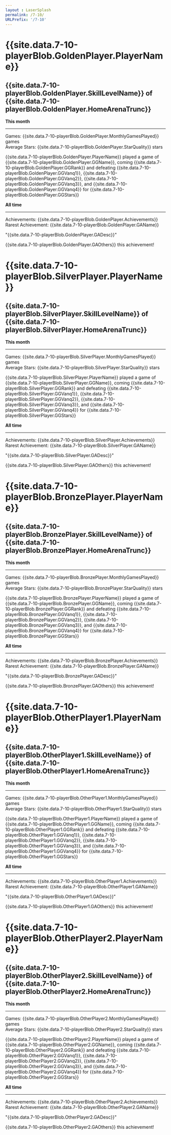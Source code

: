 ```yaml
---
layout : LaserSplash
permalink: /7-10/
URLPrefix: '/7-10'
---
```


 
<div class = "LaserCardWrapperGold col-lg-12 LaserCardWrapper">
    <div class = "row container-fluid">
        <div class = "LaserCardNames col-sm-3">
            <h1> {{site.data.7-10-playerBlob.GoldenPlayer.PlayerName}} </h1> 
        </div>
        <div class = "LaserCardNames col-sm-9"> <h2> {{site.data.7-10-playerBlob.GoldenPlayer.SkillLevelName}} of 
            {{site.data.7-10-playerBlob.GoldenPlayer.HomeArenaTrunc}} </h2> 
        </div>
    </div>
    <div class = "row container-fluid">
        <div class = "LaserCardBlock col-sm-6" >
            <b>This month</b> <hr/> 
            Games: {{site.data.7-10-playerBlob.GoldenPlayer.MonthlyGamesPlayed}} games <br/>
            Average Stars: {{site.data.7-10-playerBlob.GoldenPlayer.StarQuality}} stars <br/><p>
            {{site.data.7-10-playerBlob.GoldenPlayer.PlayerName}} played a game of {{site.data.7-10-playerBlob.GoldenPlayer.GGName}}, coming {{site.data.7-10-playerBlob.GoldenPlayer.GGRank}} and defeating {{site.data.7-10-playerBlob.GoldenPlayer.GGVanq1}}, {{site.data.7-10-playerBlob.GoldenPlayer.GGVanq2}}, {{site.data.7-10-playerBlob.GoldenPlayer.GGVanq3}}, and {{site.data.7-10-playerBlob.GoldenPlayer.GGVanq4}} for {{site.data.7-10-playerBlob.GoldenPlayer.GGStars}} <br/></p>
        </div>
        <div class = "LaserCardBlock col-sm-6" >
            <b>All time</b> <hr/>
            Achievements: {{site.data.7-10-playerBlob.GoldenPlayer.Achievements}} <br/>
            Rarest Achievement: {{site.data.7-10-playerBlob.GoldenPlayer.GAName}} <p>
            "{{site.data.7-10-playerBlob.GoldenPlayer.GADesc}}"  </p><p>
            {{site.data.7-10-playerBlob.GoldenPlayer.GAOthers}} this achievement!  </p>
        </div>
    </div>
</div>

<div class = "LaserCardWrapperSilver col-lg-12 LaserCardWrapper">
    <div class = "row container-fluid">
        <div class = "LaserCardNames col-sm-3"><h1> {{site.data.7-10-playerBlob.SilverPlayer.PlayerName}} </h1> </div>
        <div class = "LaserCardNames col-sm-9"> <h2> {{site.data.7-10-playerBlob.SilverPlayer.SkillLevelName}} of 
            {{site.data.7-10-playerBlob.SilverPlayer.HomeArenaTrunc}} </h2> 
        </div>
    </div>
    <div class = "row container-fluid">
        <div class = "LaserCardBlock col-sm-6" >
            <b>This month</b> <hr/> 
            Games: {{site.data.7-10-playerBlob.SilverPlayer.MonthlyGamesPlayed}} games <br/>
            Average Stars: {{site.data.7-10-playerBlob.SilverPlayer.StarQuality}} stars <br/><p>
            {{site.data.7-10-playerBlob.SilverPlayer.PlayerName}} played a game of {{site.data.7-10-playerBlob.SilverPlayer.GGName}}, coming {{site.data.7-10-playerBlob.SilverPlayer.GGRank}} and defeating {{site.data.7-10-playerBlob.SilverPlayer.GGVanq1}}, {{site.data.7-10-playerBlob.SilverPlayer.GGVanq2}}, {{site.data.7-10-playerBlob.SilverPlayer.GGVanq3}}, and {{site.data.7-10-playerBlob.SilverPlayer.GGVanq4}} for {{site.data.7-10-playerBlob.SilverPlayer.GGStars}} <br/></p>
        </div> 
        <div class = "LaserCardBlock col-sm-6" >
            <b>All time</b> <hr/>
            Achievements: {{site.data.7-10-playerBlob.SilverPlayer.Achievements}} <br/>
            Rarest Achievement: {{site.data.7-10-playerBlob.SilverPlayer.GAName}} <p>
            "{{site.data.7-10-playerBlob.SilverPlayer.GADesc}}"  </p><p>
            {{site.data.7-10-playerBlob.SilverPlayer.GAOthers}} this achievement!  </p>
        </div>
        <div class = "col-sm-1"></div>
    </div>
</div>

<div class = "LaserCardWrapperBronze col-lg-12 LaserCardWrapper">
    <div class = "row container-fluid">
        <div class = "LaserCardNames col-sm-3"><h1> {{site.data.7-10-playerBlob.BronzePlayer.PlayerName}} </h1> </div>
        <div class = "LaserCardNames col-sm-9"> <h2> {{site.data.7-10-playerBlob.BronzePlayer.SkillLevelName}} of 
            {{site.data.7-10-playerBlob.BronzePlayer.HomeArenaTrunc}} </h2> 
        </div>
    </div>
    <div class = "row container-fluid">
        <div class = "LaserCardBlock col-sm-6" >
            <b>This month</b> <hr/> 
            Games: {{site.data.7-10-playerBlob.BronzePlayer.MonthlyGamesPlayed}} games <br/>
            Average Stars: {{site.data.7-10-playerBlob.BronzePlayer.StarQuality}} stars <br/><p>
            {{site.data.7-10-playerBlob.BronzePlayer.PlayerName}} played a game of {{site.data.7-10-playerBlob.BronzePlayer.GGName}}, coming {{site.data.7-10-playerBlob.BronzePlayer.GGRank}} and defeating {{site.data.7-10-playerBlob.BronzePlayer.GGVanq1}}, {{site.data.7-10-playerBlob.BronzePlayer.GGVanq2}}, {{site.data.7-10-playerBlob.BronzePlayer.GGVanq3}}, and {{site.data.7-10-playerBlob.BronzePlayer.GGVanq4}} for {{site.data.7-10-playerBlob.BronzePlayer.GGStars}} <br/></p>
        </div>
        <div class = "LaserCardBlock col-sm-6" >
            <b>All time</b> <hr/>
            Achievements: {{site.data.7-10-playerBlob.BronzePlayer.Achievements}} <br/>
            Rarest Achievement: {{site.data.7-10-playerBlob.BronzePlayer.GAName}} <p>
            "{{site.data.7-10-playerBlob.BronzePlayer.GADesc}}"  </p><p>
            {{site.data.7-10-playerBlob.BronzePlayer.GAOthers}} this achievement!  </p>
        </div>
    </div>
</div>

<div class = "LaserCardWrapperOther col-lg-12 LaserCardWrapper">
    <div class = "row container-fluid">
        <div class = "LaserCardNames col-sm-3"><h1> {{site.data.7-10-playerBlob.OtherPlayer1.PlayerName}} </h1> </div>
        <div class = "LaserCardNames col-sm-9"> <h2> {{site.data.7-10-playerBlob.OtherPlayer1.SkillLevelName}} of 
            {{site.data.7-10-playerBlob.OtherPlayer1.HomeArenaTrunc}} </h2> 
        </div>
    </div>
    <div class = "row container-fluid">
        <div class = "LaserCardBlock col-sm-6" >
            <b>This month</b> <hr/> 
            Games: {{site.data.7-10-playerBlob.OtherPlayer1.MonthlyGamesPlayed}} games <br/>
            Average Stars: {{site.data.7-10-playerBlob.OtherPlayer1.StarQuality}} stars <br/><p>
            {{site.data.7-10-playerBlob.OtherPlayer1.PlayerName}} played a game of {{site.data.7-10-playerBlob.OtherPlayer1.GGName}}, coming {{site.data.7-10-playerBlob.OtherPlayer1.GGRank}} and defeating {{site.data.7-10-playerBlob.OtherPlayer1.GGVanq1}}, {{site.data.7-10-playerBlob.OtherPlayer1.GGVanq2}}, {{site.data.7-10-playerBlob.OtherPlayer1.GGVanq3}}, and {{site.data.7-10-playerBlob.OtherPlayer1.GGVanq4}} for {{site.data.7-10-playerBlob.OtherPlayer1.GGStars}} <br/></p>
        </div>
        <div class = "LaserCardBlock col-sm-6" >
            <b>All time</b> <hr/>
            Achievements: {{site.data.7-10-playerBlob.OtherPlayer1.Achievements}} <br/>
            Rarest Achievement: {{site.data.7-10-playerBlob.OtherPlayer1.GAName}} <p>
            "{{site.data.7-10-playerBlob.OtherPlayer1.GADesc}}"  </p><p>
            {{site.data.7-10-playerBlob.OtherPlayer1.GAOthers}} this achievement!  </p>
        </div>
    </div>
</div>

<div class = "LaserCardWrapperOther col-lg-12 LaserCardWrapper">
    <div class = "row container-fluid">
        <div class = "LaserCardNames col-sm-3"><h1> {{site.data.7-10-playerBlob.OtherPlayer2.PlayerName}} </h1> </div>
        <div class = "LaserCardNames col-sm-9"> <h2> {{site.data.7-10-playerBlob.OtherPlayer2.SkillLevelName}} of 
            {{site.data.7-10-playerBlob.OtherPlayer2.HomeArenaTrunc}} </h2> 
        </div>
    </div>
    <div class = "row container-fluid">
        <div class = "LaserCardBlock col-sm-6" >
            <b>This month</b> <hr/> 
            Games: {{site.data.7-10-playerBlob.OtherPlayer2.MonthlyGamesPlayed}} games <br/>
            Average Stars: {{site.data.7-10-playerBlob.OtherPlayer2.StarQuality}} stars <br/><p>
            {{site.data.7-10-playerBlob.OtherPlayer2.PlayerName}} played a game of {{site.data.7-10-playerBlob.OtherPlayer2.GGName}}, coming {{site.data.7-10-playerBlob.OtherPlayer2.GGRank}} and defeating {{site.data.7-10-playerBlob.OtherPlayer2.GGVanq1}}, {{site.data.7-10-playerBlob.OtherPlayer2.GGVanq2}}, {{site.data.7-10-playerBlob.OtherPlayer2.GGVanq3}}, and {{site.data.7-10-playerBlob.OtherPlayer2.GGVanq4}} for {{site.data.7-10-playerBlob.OtherPlayer2.GGStars}} <br/></p>
        </div>
        <div class = "LaserCardBlock col-sm-6" >
            <b>All time</b> <hr/>
            Achievements: {{site.data.7-10-playerBlob.OtherPlayer2.Achievements}} <br/>
            Rarest Achievement: {{site.data.7-10-playerBlob.OtherPlayer2.GAName}} <p>
            "{{site.data.7-10-playerBlob.OtherPlayer2.GADesc}}"  </p><p>
            {{site.data.7-10-playerBlob.OtherPlayer2.GAOthers}} this achievement!  </p>
        </div>
    </div>
</div>
